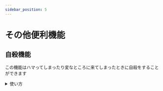 ```yaml
---
sidebar_position: 5
---
```


# その他便利機能

## 自殺機能

この機能はハマってしまったり変なところに来てしまったときに自殺をすることができます

<details>
  <summary>使い方</summary>

  チャット欄(全体チャット)で ```/killme```(すべて半角)と打つとできます

  注意点
  - 騎乗中はできません
  - 手錠などがかかっていてもできません
  - 昏睡中はできません

</details>